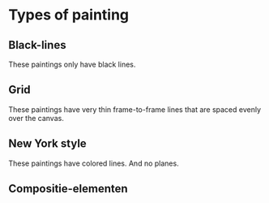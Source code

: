 # Types of painting

## Black-lines

These paintings only have black lines.

## Grid

These paintings have very thin frame-to-frame lines that are spaced evenly over the canvas.

## New York style

These paintings have colored lines. And no planes.

## Compositie-elementen


